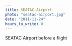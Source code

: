 ```yaml
---
title: SEATAC Airport
photo: "seatac-airport.jpg"
date: "2011-11-24"
hours_to_write: 0
---
```


SEATAC Airport before a flight
